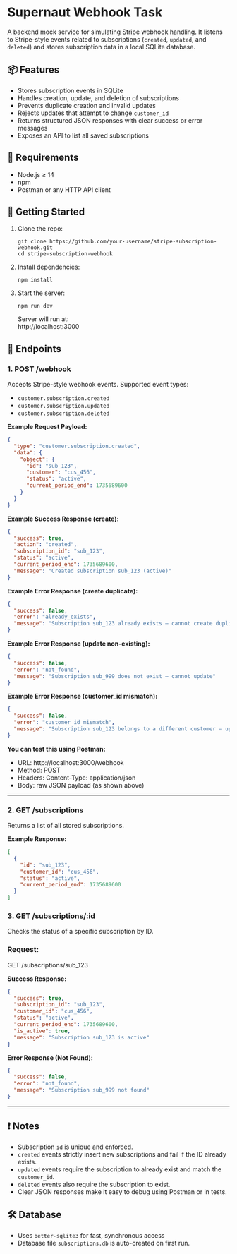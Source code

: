 # Supernaut Webhook Task

A backend mock service for simulating Stripe webhook handling. It listens to Stripe-style events related to subscriptions (`created`, `updated`, and `deleted`) and stores subscription data in a local SQLite database.

## 📦 Features

- Stores subscription events in SQLite
- Handles creation, update, and deletion of subscriptions
- Prevents duplicate creation and invalid updates
- Rejects updates that attempt to change `customer_id`
- Returns structured JSON responses with clear success or error messages
- Exposes an API to list all saved subscriptions

## 📌 Requirements

- Node.js ≥ 14
- npm
- Postman or any HTTP API client

## 🚀 Getting Started

1. Clone the repo:

   ```
   git clone https://github.com/your-username/stripe-subscription-webhook.git
   cd stripe-subscription-webhook
   ```

2. Install dependencies:

   ```
   npm install
   ```

3. Start the server:

   ```
   npm run dev
   ```

   Server will run at:  
   http://localhost:3000

## 📡 Endpoints

### 1. POST /webhook

Accepts Stripe-style webhook events. Supported event types:

- `customer.subscription.created`
- `customer.subscription.updated`
- `customer.subscription.deleted`

**Example Request Payload:**

```json
{
  "type": "customer.subscription.created",
  "data": {
    "object": {
      "id": "sub_123",
      "customer": "cus_456",
      "status": "active",
      "current_period_end": 1735689600
    }
  }
}
```

**Example Success Response (create):**

```json
{
  "success": true,
  "action": "created",
  "subscription_id": "sub_123",
  "status": "active",
  "current_period_end": 1735689600,
  "message": "Created subscription sub_123 (active)"
}
```

**Example Error Response (create duplicate):**

```json
{
  "success": false,
  "error": "already_exists",
  "message": "Subscription sub_123 already exists — cannot create duplicate"
}
```

**Example Error Response (update non-existing):**

```json
{
  "success": false,
  "error": "not_found",
  "message": "Subscription sub_999 does not exist — cannot update"
}
```

**Example Error Response (customer_id mismatch):**

```json
{
  "success": false,
  "error": "customer_id_mismatch",
  "message": "Subscription sub_123 belongs to a different customer — update rejected"
}
```

**You can test this using Postman:**

- URL: http://localhost:3000/webhook
- Method: POST
- Headers: Content-Type: application/json
- Body: raw JSON payload (as shown above)

---

### 2. GET /subscriptions

Returns a list of all stored subscriptions.

**Example Response:**

```json
[
  {
    "id": "sub_123",
    "customer_id": "cus_456",
    "status": "active",
    "current_period_end": 1735689600
  }
]
```

### 3. GET /subscriptions/:id

Checks the status of a specific subscription by ID.

### Request:

GET /subscriptions/sub_123

**Success Response:**

```json
{
  "success": true,
  "subscription_id": "sub_123",
  "customer_id": "cus_456",
  "status": "active",
  "current_period_end": 1735689600,
  "is_active": true,
  "message": "Subscription sub_123 is active"
}
```

**Error Response (Not Found):**

```json
{
  "success": false,
  "error": "not_found",
  "message": "Subscription sub_999 not found"
}
```

---

## ❗ Notes

- Subscription `id` is unique and enforced.
- `created` events strictly insert new subscriptions and fail if the ID already exists.
- `updated` events require the subscription to already exist and match the `customer_id`.
- `deleted` events also require the subscription to exist.
- Clear JSON responses make it easy to debug using Postman or in tests.

## 🛠 Database

- Uses `better-sqlite3` for fast, synchronous access
- Database file `subscriptions.db` is auto-created on first run.
